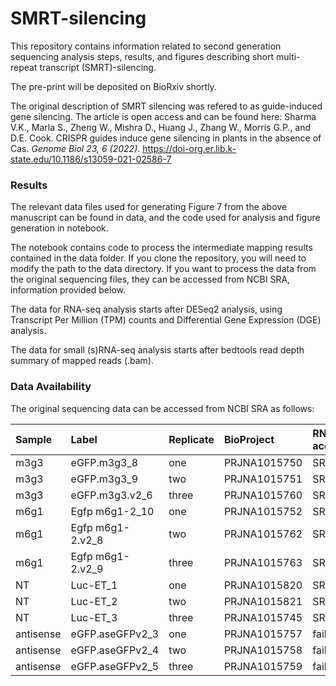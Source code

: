 # SMRT-silencing
This repository contains information related to second generation sequencing analysis steps, results, and figures describing short multi-repeat transcript (SMRT)-silencing. 

The pre-print will be deposited on BioRxiv shortly. 

The original description of SMRT silencing was refered to as guide-induced gene silencing. The article is open access and can be found here:
Sharma V.K., Marla S., Zheng W., Mishra D., Huang J., Zhang W., Morris G.P., and D.E. Cook. CRISPR guides induce gene silencing in plants in the absence of Cas. *Genome Biol 23, 6 (2022)*. https://doi-org.er.lib.k-state.edu/10.1186/s13059-021-02586-7



### Results

The relevant data files used for generating Figure 7 from the above manuscript can be found in data, and the code used for analysis and figure generation in notebook. 

The notebook contains code to process the intermediate mapping results contained in the data folder. If you clone the repository, you will need to modify the path to the data directory. If you want to process the data from the original sequencing files, they can be accessed from NCBI SRA, information provided below.

The data for RNA-seq analysis starts after DESeq2 analysis, using Transcript Per Million (TPM) counts and Differential Gene Expression (DGE) analysis. 

The data for small (s)RNA-seq analysis starts after bedtools read depth summary of mapped reads (.bam). 


### Data Availability

The original sequencing data can be accessed from NCBI SRA as follows:

| Sample   | Label       | Replicate | BioProject      |RNA-seq accession | small RNA-seq accession |
|:---------|:------------|:----------|:----------------|:-----------------|:------------------------|
|m3g3      |eGFP.m3g3_8      | one       | PRJNA1015750    | SRR26057916      | SRR26057898           |
|m3g3      |eGFP.m3g3_9      | two       | PRJNA1015751    | SRR26057907      | SRR26057897           |
|m3g3      |eGFP.m3g3.v2_6   | three     | PRJNA1015760    | SRR26057899      | SRR26057905           |
|m6g1      |Egfp m6g1-2_10   | one       | PRJNA1015752    | SRR26057908      | SRR26057901           |
|m6g1      |Egfp m6g1-2.v2_8 | two       | PRJNA1015762    | SRR26057911      | SRR26057903           |
|m6g1      |Egfp m6g1-2.v2_9 | three     | PRJNA1015763    | SRR26057915      | SRR26057912           |
|NT        |Luc-ET_1         | one       | PRJNA1015820    | SRR26057906      | SRR26057913           |
|NT        |Luc-ET_2         | two       | PRJNA1015821    | SRR26057909      | SRR26057914           |
|NT        |Luc-ET_3         | three     | PRJNA1015745    | SRR26057896      | SRR26057910           |
|antisense |eGFP.aseGFPv2_3  | one       | PRJNA1015757    | failed           | SRR26057902           |
|antisense |eGFP.aseGFPv2_4  | two       | PRJNA1015758    | failed           | SRR26057900           |
|antisense |eGFP.aseGFPv2_5  | three     | PRJNA1015759    | failed           | SRR26057904           |

